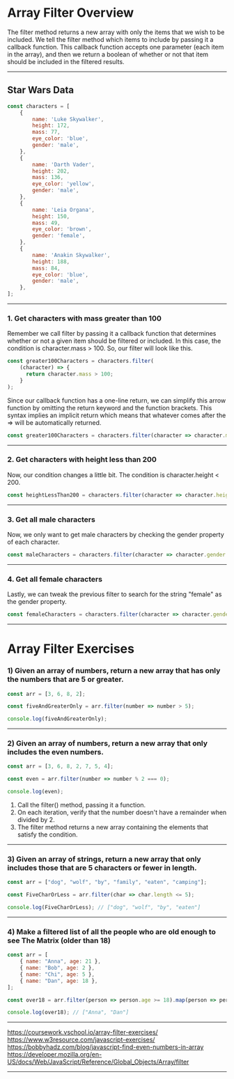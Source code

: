 # Array Filter Overview
The filter method returns a new array with only the items that we wish to be included. We tell the filter method which items to include by passing it a callback function. This callback function accepts one parameter (each item in the array), and then we return a boolean of whether or not that item should be included in the filtered results.

***

## Star Wars Data

```js
const characters = [
    {
        name: 'Luke Skywalker',
        height: 172,
        mass: 77,
        eye_color: 'blue',
        gender: 'male',
    },
    {
        name: 'Darth Vader',
        height: 202,
        mass: 136,
        eye_color: 'yellow',
        gender: 'male',
    },
    {
        name: 'Leia Organa',
        height: 150,
        mass: 49,
        eye_color: 'brown',
        gender: 'female',
    },
    {
        name: 'Anakin Skywalker',
        height: 188,
        mass: 84,
        eye_color: 'blue',
        gender: 'male',
    },
];
```

***

### 1. Get characters with mass greater than 100
Remember we call filter by passing it a callback function that determines whether or not a given item should be filtered or included. In this case, the condition is character.mass > 100. So, our filter will look like this.

```js
const greater100Characters = characters.filter(
    (character) => {
      return character.mass > 100;
    }
);
```

Since our callback function has a one-line return, we can simplify this arrow function by omitting the return keyword and the function brackets. This syntax implies an implicit return which means that whatever comes after the => will be automatically returned.

```js
const greater100Characters = characters.filter(character => character.mass > 100);
```

***

### 2. Get characters with height less than 200
Now, our condition changes a little bit. The condition is character.height < 200.

```js
const heightLessThan200 = characters.filter(character => character.height >= 200);
```
***

### 3. Get all male characters
Now, we only want to get male characters by checking the gender property of each character.

```js
const maleCharacters = characters.filter(character => character.gender === 'male');
```

***

### 4. Get all female characters
Lastly, we can tweak the previous filter to search for the string "female" as the gender property.

```js
const femaleCharacters = characters.filter(character => character.gender === 'female');
```

***

# Array Filter Exercises

### 1) Given an array of numbers, return a new array that has only the numbers that are 5 or greater.

```js
const arr = [3, 6, 8, 2];

const fiveAndGreaterOnly = arr.filter(number => number > 5);

console.log(fiveAndGreaterOnly);
```

***

### 2) Given an array of numbers, return a new array that only includes the even numbers.

```js
const arr = [3, 6, 8, 2, 7, 5, 4];

const even = arr.filter(number => number % 2 === 0);

console.log(even);
```

1. Call the filter() method, passing it a function.
2. On each iteration, verify that the number doesn't have a remainder when divided by 2.
3. The filter method returns a new array containing the elements that satisfy the condition.

***

### 3) Given an array of strings, return a new array that only includes those that are 5 characters or fewer in length.

```js
const arr = ["dog", "wolf", "by", "family", "eaten", "camping"];

const FiveCharOrLess = arr.filter(char => char.length <= 5);

console.log(FiveCharOrLess); // ["dog", "wolf", "by", "eaten"]
```

***

### 4) Make a filtered list of all the people who are old enough to see The Matrix (older than 18)

```js
const arr = [
    { name: "Anna", age: 21 },
    { name: "Bob", age: 2 },
    { name: "Chi", age: 5 },
    { name: "Dan", age: 18 },
];

const over18 = arr.filter(person => person.age >= 18).map(person => person.name);

console.log(over18); // ["Anna", "Dan"]
```
***

https://coursework.vschool.io/array-filter-exercises/
https://www.w3resource.com/javascript-exercises/
https://bobbyhadz.com/blog/javascript-find-even-numbers-in-array
https://developer.mozilla.org/en-US/docs/Web/JavaScript/Reference/Global_Objects/Array/filter

***
